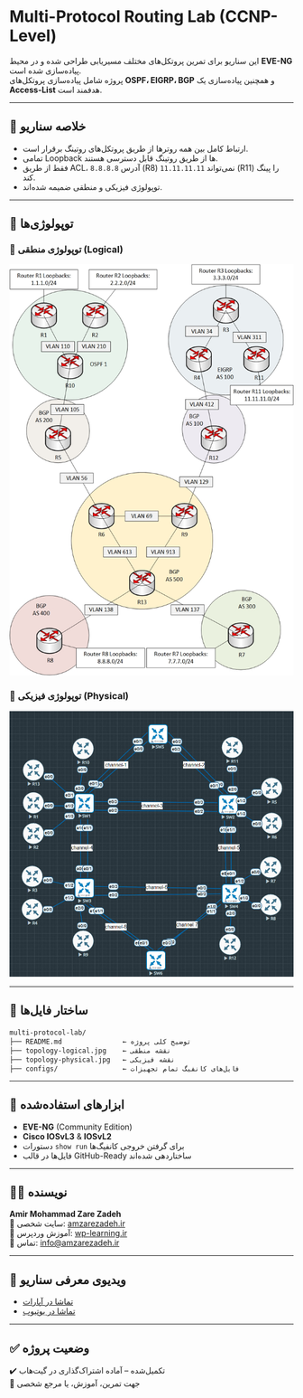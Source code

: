 # Multi-Protocol Routing Lab (CCNP-Level)

این سناریو برای تمرین پروتکل‌های مختلف مسیریابی طراحی شده و در محیط **EVE-NG** پیاده‌سازی شده است.  
پروژه شامل پیاده‌سازی پروتکل‌های **OSPF، EIGRP، BGP** و همچنین پیاده‌سازی یک **Access-List** هدفمند است.

---

## 🧠 خلاصه سناریو

- ارتباط کامل بین همه روترها از طریق پروتکل‌های روتینگ برقرار است.
- تمامی Loopback ها از طریق روتینگ قابل دسترسی هستند.
- فقط از طریق ACL، آدرس `8.8.8.8` (R8) نمی‌تواند `11.11.11.11` (R11) را پینگ کند.
- توپولوژی فیزیکی و منطقی ضمیمه شده‌اند.

---

## 🧩 توپولوژی‌ها

### 🔷 توپولوژی منطقی (Logical)
![Logical Topology](topology-logical.jpg)

### 🔶 توپولوژی فیزیکی (Physical)
![Physical Topology](topology-physical.jpg)

---

## 📁 ساختار فایل‌ها

```
multi-protocol-lab/
├── README.md               ← توضیح کلی پروژه
├── topology-logical.jpg    ← نقشه منطقی
├── topology-physical.jpg   ← نقشه فیزیکی
├── configs/                ← فایل‌های کانفیگ تمام تجهیزات
```

---

## 📌 ابزارهای استفاده‌شده

- **EVE-NG** (Community Edition)
- **Cisco IOSvL3** & **IOSvL2**
- دستورات `show run` برای گرفتن خروجی کانفیگ‌ها
- فایل‌ها در قالب GitHub-Ready ساختاردهی شده‌اند

---

## 👨‍💻 نویسنده

**Amir Mohammad Zare Zadeh**  
🔗 سایت شخصی: [amzarezadeh.ir](https://amzarezadeh.ir)  
📘 آموزش وردپرس: [wp-learning.ir](https://wp-learning.ir)  
📧 تماس: info@amzarezadeh.ir

---

## 🎥 ویدیوی معرفی سناریو
- [تماشا در آپارات](https://www.aparat.com/v/jbe94mh)  
- [تماشا در یوتیوب]([h](https://youtu.be/3VVDIBSxgYs?si=5DhXCeKEJ4mxrHFn))  

---
## ✅ وضعیت پروژه

✔️ تکمیل‌شده – آماده اشتراک‌گذاری در گیت‌هاب  
📎 جهت تمرین، آموزش، یا مرجع شخصی
